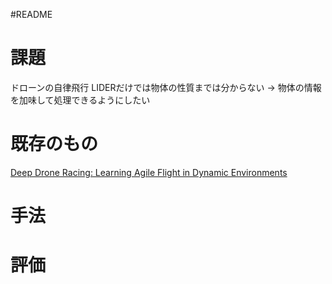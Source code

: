 #README

# 課題
ドローンの自律飛行
LIDERだけでは物体の性質までは分からない
→ 物体の情報を加味して処理できるようにしたい


# 既存のもの
[Deep Drone Racing: Learning Agile Flight in Dynamic Environments](https://arxiv.org/pdf/1806.08548.pdf)


# 手法



# 評価


